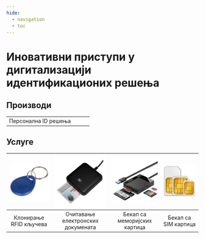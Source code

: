 ```yaml
---
hide:
  - navigation
  - toc
---
```


# Иновативни приступи у дигитализацији идентификационих решења

## Производи

| | | | |
|:-:|:-:|:-:|:-:|
| Персонална ID решења | | | |

## Услуге

| ![RFID кључ](./images/rfid-keyfob.png) | ![Лична карта](./images/smart-card.png) | ![Меморијска картица](./images/memory-card.png) | ![SIM картице](./images/sim_card.png) |
|:-:|:-:|:-:|:-:|
| Клонирање RFID кључева | Очитавање електронских докумената | Бекап са меморијских картица | Бекап са SIM картица |
